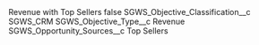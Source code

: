 <?xml version="1.0" encoding="UTF-8"?>
<CustomMetadata xmlns="http://soap.sforce.com/2006/04/metadata" xmlns:xsi="http://www.w3.org/2001/XMLSchema-instance" xmlns:xsd="http://www.w3.org/2001/XMLSchema">
    <label>Revenue with Top Sellers</label>
    <protected>false</protected>
    <values>
        <field>SGWS_Objective_Classification__c</field>
        <value xsi:type="xsd:string">SGWS_CRM</value>
    </values>
    <values>
        <field>SGWS_Objective_Type__c</field>
        <value xsi:type="xsd:string">Revenue</value>
    </values>
    <values>
        <field>SGWS_Opportunity_Sources__c</field>
        <value xsi:type="xsd:string">Top Sellers</value>
    </values>
</CustomMetadata>
